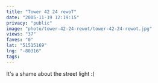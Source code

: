 ```yaml
---
title: "Tower 42 24 rewoT"
date: "2005-11-19 12:19:15"
privacy: "public"
image: "photo/tower-42-24-rewot/tower-42-24-rewot.jpg"
views: "37"
faves: "0"
lat: "51515169"
lng: "-80316"
tags:
---
```

It's a shame about the street light :(
